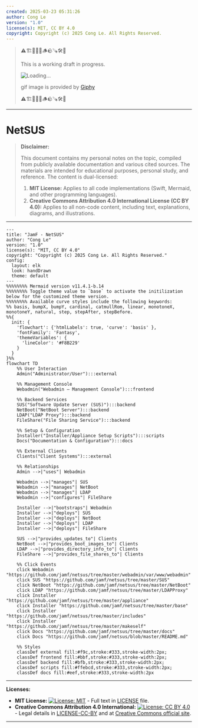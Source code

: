 ```yaml
---
created: 2025-03-23 05:31:26
author: Cong Le
version: "1.0"
license(s): MIT, CC BY 4.0
copyright: Copyright (c) 2025 Cong Le. All Rights Reserved.
---
```


> ⚠️🏗️🚧🦺🧱🪵🪨🪚🛠️👷
> 
> This is a working draft in progress.
> 
> ![Loading...](https://media3.giphy.com/media/v1.Y2lkPTc5MGI3NjExeGNsOXdrYjc0ZWFteWI4eGx5anAzaW5iZjRmd3F4NGpueTVudHFjNSZlcD12MV9pbnRlcm5hbF9naWZfYnlfaWQmY3Q9Zw/ZO9b1ntYVJmjZlsWlm/giphy.gif)
> 
> gif image is provided by [Giphy](https://giphy.com)
> 
> ⚠️🏗️🚧🦺🧱🪵🪨🪚🛠️👷

----



# NetSUS
> **Disclaimer:**
>
> This document contains my personal notes on the topic,
> compiled from publicly available documentation and various cited sources.
> The materials are intended for educational purposes, personal study, and reference.
> The content is dual-licensed:
> 1. **MIT License:** Applies to all code implementations (Swift, Mermaid, and other programming languages).
> 2. **Creative Commons Attribution 4.0 International License (CC BY 4.0):** Applies to all non-code content, including text, explanations, diagrams, and illustrations.
---



```mermaid
---
title: "JamF - NetSUS"
author: "Cong Le"
version: "1.0"
license(s): "MIT, CC BY 4.0"
copyright: "Copyright (c) 2025 Cong Le. All Rights Reserved."
config:
  layout: elk
  look: handDrawn
  theme: default
---
%%%%%%%% Mermaid version v11.4.1-b.14
%%%%%%%% Toggle theme value to `base` to activate the initilization below for the customized theme version.
%%%%%%%% Available curve styles include the following keywords:
%% basis, bumpX, bumpY, cardinal, catmullRom, linear, monotoneX, monotoneY, natural, step, stepAfter, stepBefore.
%%{
  init: {
    'flowchart': {'htmlLabels': true, 'curve': 'basis' },
    'fontFamily': 'Fantasy',
    'themeVariables': {
      'lineColor': '#F8B229'
    }
  }
}%%
flowchart TD
    %% User Interaction
    Admin("Administrator/User"):::external

    %% Management Console
    Webadmin("Webadmin – Management Console"):::frontend

    %% Backend Services
    SUS("Software Update Server (SUS)"):::backend
    NetBoot("NetBoot Server"):::backend
    LDAP("LDAP Proxy"):::backend
    FileShare("File Sharing Service"):::backend

    %% Setup & Configuration
    Installer("Installer/Appliance Setup Scripts"):::scripts
    Docs("Documentation & Configuration"):::docs

    %% External Clients
    Clients("Client Systems"):::external

    %% Relationships
    Admin -->|"uses"| Webadmin

    Webadmin -->|"manages"| SUS
    Webadmin -->|"manages"| NetBoot
    Webadmin -->|"manages"| LDAP
    Webadmin -->|"configures"| FileShare

    Installer -->|"bootstraps"| Webadmin
    Installer -->|"deploys"| SUS
    Installer -->|"deploys"| NetBoot
    Installer -->|"deploys"| LDAP
    Installer -->|"deploys"| FileShare

    SUS -->|"provides_updates_to"| Clients
    NetBoot -->|"provides_boot_images_to"| Clients
    LDAP -->|"provides_directory_info_to"| Clients
    FileShare -->|"provides_file_shares_to"| Clients

    %% Click Events
    click Webadmin "https://github.com/jamf/netsus/tree/master/webadmin/var/www/webadmin"
    click SUS "https://github.com/jamf/netsus/tree/master/SUS"
    click NetBoot "https://github.com/jamf/netsus/tree/master/NetBoot"
    click LDAP "https://github.com/jamf/netsus/tree/master/LDAPProxy"
    click Installer "https://github.com/jamf/netsus/tree/master/appliance"
    click Installer "https://github.com/jamf/netsus/tree/master/base"
    click Installer "https://github.com/jamf/netsus/tree/master/includes"
    click Installer "https://github.com/jamf/netsus/tree/master/makeself"
    click Docs "https://github.com/jamf/netsus/tree/master/docs"
    click Docs "https://github.com/jamf/netsus/blob/master/README.md"

    %% Styles
    classDef external fill:#f9c,stroke:#333,stroke-width:2px;
    classDef frontend fill:#bbf,stroke:#333,stroke-width:2px;
    classDef backend fill:#bfb,stroke:#333,stroke-width:2px;
    classDef scripts fill:#ffebcd,stroke:#333,stroke-width:2px;
    classDef docs fill:#eef,stroke:#333,stroke-width:2px

```





---
**Licenses:**

- **MIT License:**  [![License: MIT](https://img.shields.io/badge/License-MIT-yellow.svg)](LICENSE) - Full text in [LICENSE](LICENSE) file.
- **Creative Commons Attribution 4.0 International:** [![License: CC BY 4.0](https://licensebuttons.net/l/by/4.0/88x31.png)](LICENSE-CC-BY) - Legal details in [LICENSE-CC-BY](LICENSE-CC-BY) and at [Creative Commons official site](http://creativecommons.org/licenses/by/4.0/).

---

